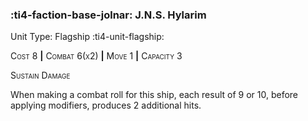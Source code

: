 ### :ti4-faction-base-jolnar: **J.N.S. Hylarim**

Unit Type: Flagship :ti4-unit-flagship:

<span style="font-variant:small-caps;">Cost 8</span> __|__ <span style="font-variant:small-caps;">Combat 6(x2)</span> __|__ <span style="font-variant:small-caps;">Move 1</span> __|__ <span style="font-variant:small-caps;">Capacity 3</span>

<span style="font-variant:small-caps;">Sustain Damage</span>

When making a combat roll for this ship, each result of 9 or 10, before applying modifiers, produces 2 additional hits.
